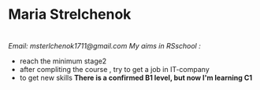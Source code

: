 # Maria Strelchenok <h1>
_Email: msterlchenok1711@gmail.com_ 
_My aims in RSschool :_
* reach the minimum stage2
* after compliting the course , try to get a job in IT-company
* to get new skills
**There is a confirmed B1 level, but now I'm learning C1**
